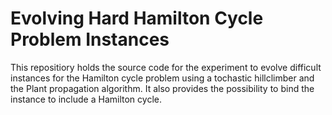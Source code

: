 # Evolving Hard Hamilton Cycle Problem Instances

This repositiory holds the source code for the experiment to evolve difficult instances for the Hamilton cycle problem using a tochastic hillclimber and the Plant propagation algorithm. It also provides the possibility to bind the instance to include a Hamilton cycle.
